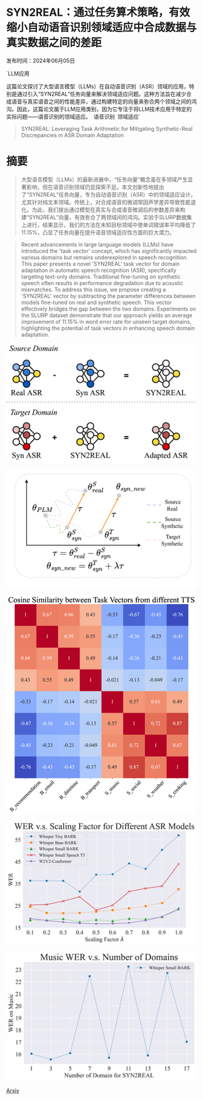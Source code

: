 # SYN2REAL：通过任务算术策略，有效缩小自动语音识别领域适应中合成数据与真实数据之间的差距

发布时间：2024年06月05日

`LLM应用

这篇论文探讨了大型语言模型（LLMs）在自动语音识别（ASR）领域的应用，特别是通过引入“SYN2REAL”任务向量来解决领域适应问题。这种方法旨在减少合成语音与真实语音之间的性能差异，通过构建特定的向量来弥合两个领域之间的鸿沟。因此，这篇论文属于LLM应用类别，因为它专注于将LLM技术应用于特定的实际问题——语音识别的领域适应。` `语音识别` `领域适应`

> SYN2REAL: Leveraging Task Arithmetic for Mitigating Synthetic-Real Discrepancies in ASR Domain Adaptation

# 摘要

> 大型语言模型（LLMs）的最新进展中，“任务向量”概念虽在多领域产生显著影响，但在语音识别领域仍显探索不足。本文创新性地提出了“SYN2REAL”任务向量，专为自动语音识别（ASR）中的领域适应设计，尤其针对纯文本领域。传统上，对合成语音的微调常因声学差异导致性能退化。为此，我们提出通过模型在真实与合成语音微调后的参数差异来构建“SYN2REAL”向量，有效弥合了两领域间的鸿沟。实验于SLURP数据集上进行，结果显示，我们的方法在未知目标领域中使单词错误率平均降低了11.15%，凸显了任务向量在提升语音领域适应性方面的巨大潜力。

> Recent advancements in large language models (LLMs) have introduced the 'task vector' concept, which has significantly impacted various domains but remains underexplored in speech recognition. This paper presents a novel 'SYN2REAL' task vector for domain adaptation in automatic speech recognition (ASR), specifically targeting text-only domains. Traditional fine-tuning on synthetic speech often results in performance degradation due to acoustic mismatches. To address this issue, we propose creating a 'SYN2REAL' vector by subtracting the parameter differences between models fine-tuned on real and synthetic speech. This vector effectively bridges the gap between the two domains. Experiments on the SLURP dataset demonstrate that our approach yields an average improvement of 11.15% in word error rate for unseen target domains, highlighting the potential of task vectors in enhancing speech domain adaptation.

![SYN2REAL：通过任务算术策略，有效缩小自动语音识别领域适应中合成数据与真实数据之间的差距](../../../paper_images/2406.02925/syn2real.drawio-3.png)

![SYN2REAL：通过任务算术策略，有效缩小自动语音识别领域适应中合成数据与真实数据之间的差距](../../../paper_images/2406.02925/x1.png)

![SYN2REAL：通过任务算术策略，有效缩小自动语音识别领域适应中合成数据与真实数据之间的差距](../../../paper_images/2406.02925/x2.png)

![SYN2REAL：通过任务算术策略，有效缩小自动语音识别领域适应中合成数据与真实数据之间的差距](../../../paper_images/2406.02925/x3.png)

![SYN2REAL：通过任务算术策略，有效缩小自动语音识别领域适应中合成数据与真实数据之间的差距](../../../paper_images/2406.02925/x4.png)

[Arxiv](https://arxiv.org/abs/2406.02925)